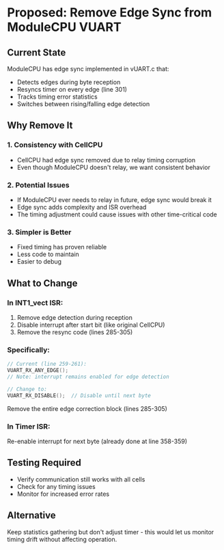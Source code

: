# Proposed: Remove Edge Sync from ModuleCPU VUART

## Current State
ModuleCPU has edge sync implemented in vUART.c that:
- Detects edges during byte reception
- Resyncs timer on every edge (line 301)
- Tracks timing error statistics
- Switches between rising/falling edge detection

## Why Remove It

### 1. Consistency with CellCPU
- CellCPU had edge sync removed due to relay timing corruption
- Even though ModuleCPU doesn't relay, we want consistent behavior

### 2. Potential Issues
- If ModuleCPU ever needs to relay in future, edge sync would break it
- Edge sync adds complexity and ISR overhead
- The timing adjustment could cause issues with other time-critical code

### 3. Simpler is Better
- Fixed timing has proven reliable
- Less code to maintain
- Easier to debug

## What to Change

### In INT1_vect ISR:
1. Remove edge detection during reception
2. Disable interrupt after start bit (like original CellCPU)
3. Remove the resync code (lines 285-305)

### Specifically:
```c
// Current (line 259-261):
VUART_RX_ANY_EDGE();
// Note: interrupt remains enabled for edge detection

// Change to:
VUART_RX_DISABLE();  // Disable until next byte
```

Remove the entire edge correction block (lines 285-305)

### In Timer ISR:
Re-enable interrupt for next byte (already done at line 358-359)

## Testing Required
- Verify communication still works with all cells
- Check for any timing issues
- Monitor for increased error rates

## Alternative
Keep statistics gathering but don't adjust timer - this would let us monitor timing drift without affecting operation.